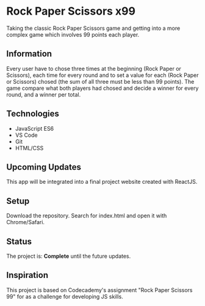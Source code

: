 # Rock Paper Scissors x99

Taking the classic Rock Paper Scissors game and getting into a more complex game which involves 99 points each player.


## Information

Every user have to chose three times at the beginning (Rock Paper or Scissors), each time for every round and to set a value for each (Rock Paper or Scissors) chosed (the sum of all three must be less than 99 points). The game compare what both players had chosed and decide a winner for every round, and a winner per total.

## Technologies
- JavaScript ES6
- VS Code
- Git
- HTML/CSS

## Upcoming Updates
This app will be integrated into a final project website created with ReactJS.

## Setup
Download the repository. Search for index.html and open it with Chrome/Safari. 

## Status
The project is: **Complete** until the future updates. 

## Inspiration
This project is based on Codecademy's assignment "Rock Paper Scissors 99" for as a challenge for developing JS skills.

